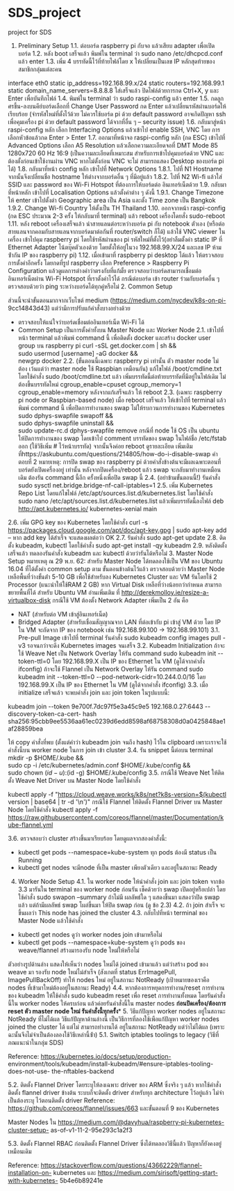 # SDS_project
project for SDS
1. Preliminary Setup
1.1. ต่อบอร์ด raspberry pi กับจอ แล้วเสียบ adapter เพื่อเปิดบอร์ด
1.2. หลัง boot เสร็จแล้ว พิมพ์ใน terminal ว่า sudo nano /etc/dhcpcd.conf แล้ว enter
1.3. เพิ่ม 4 บรรทัดนี้ไว้ที่ท้ายไฟล์โดย x ให้เปลี่ยนเป็นเลข IP หลักสุดท้ายของสมาชิกกลุ่มแต่ละคน

interface eth0
static ip_address=192.168.99.x/24
static routers=192.168.99.1
static domain_name_servers=8.8.8.8
ใส่เสร็จแล้ว ปิดไฟล์ด้วยการกด Ctrl+X, y และ Enter เพื่อบันทึกไฟล์
1.4. พิมพ์ใน terminal ว่า sudo raspi-config แล้ว enter
1.5. กดลูกศรขึ้น-ลงบนคีย์บอร์ดเลือกที่ Change User Password กด Enter แล้วเปลี่ยนรหัสผ่านบอร์ดให้
เรียบร้อย (จํารหัสใหม่ที่ตั้งไว้ด้วย ไม่ควรใช้บอร์ด pi ด้วย default password อาจเกิดปัญหา ssh
เพื่อคุมเครื่อง pi ด้วย default password ได้จากที่อื่น ๆ – security issue)
1.6. กลับมาสู่หน้า raspi-config หลัก เลือก Interfacing Options แล้วเข้าไป enable SSH, VNC โดย
การเลือกหัวข้อแล้วกด Enter > Enter
1.7. ออกมาที่หน้าจอ raspi-config หลัก (กด ESC) เข้าไปที่ Advanced Options เลือก A5 Resolution
แล้วเลือกความละเอียดจอที่ DMT Mode 85 1280x720 60 Hz 16:9 (เป็นความละเอียดที่เหมาะสม
สําหรับการเข้าไปคุมบอร์ดด้วย VNC และต้องตั้งก่อนเข้าใช้งานผ่าน VNC หากไม่ตั้งก่อน VNC จะไม่
สามารถแสดง Desktop ของบอร์ด pi ได้)
1.8. กลับมาที่หน้า config หลัก เข้าไปที่ Network Options
1.8.1. ไปที่ N1 Hostname จากนั้นจึงเปลี่ยนชื่อ hostname ให้ต่างจากบอร์ดอื่น ๆ ที่มีอยู่แล้ว
1.8.2. ไปที่ N2 Wi-fi แล้วใส่ SSID และ password ของ Wi-Fi Hotspot ที่ต้องการให้บอร์ดต่อ
อินเทอร์เน็ตด้วย
1.9. กลับมาที่หน้าหลัก เข้าไปที่ Localisation Options แล้วตั้งค่าต่าง ๆ ดังนี้
1.9.1. Change Timezone ให้ enter เข้าไปตั้งต่า Geographic area เป็น Asia และตั้ง Time zone
เป็น Bangkok
1.9.2. Change Wi-fi Country ให้ตั้งเป็น TH Thailand
1.10. ออกจากหน้า raspi-config (กด ESC ประมาณ 2-3 ครั้ง ให้กลับมาที่ terminal) แล้ว reboot
เครื่องโดยสั่ง sudo-reboot
1.11. หลัง reboot เครื่องเสร็จแล้ว นําสายแลนต่อระหว่างบอร์ด pi กับ notebook ตัวเอง (หรือต่อ
สายแลนจากคอมกับสายแลนจากบอร์ดมาต่อกันที่ router/switch ก็ได้) แล้วใช้ VNC viewer ในเครื่อง
เข้าไปคุม raspberry pi โดยใช้รหัสผ่านของ pi รหัสใหม่ที่ตั้งไว้(อย่าลืมตั้งค่า static IP ที่ Ethernet
Adapter โน้ตบุ๊คตัวเองด้วย โดยตั้งให้อยู่ในวง 192.168.99.X/24 และเลข IP ห้ามซ้ํากัน IP ของ
raspberry pi)
1.12. เมื่อเข้ามาที่ raspberry pi desktop ได้แล้ว ให้ตรวจสอบการตั้งค่าอีกครั้ง โดยกดที่รูป
raspberry เลือก Preference > Raspberry Pi Configuration แล้วดูผลการต่างค่าว่าตรงกับที่แก้มั้ย
ตรวจสอบว่าบอร์ดสามารถเชื่อมต่ออินเทอร์เน็ตผ่าน Wi-Fi Hotspot ที่เราตั้งค่าไว้ได้ กรณีต่อบอร์ด
เข้า router ร่วมกับบอร์ดอื่น ๆ ตรวจสอบด้วยว่า ping ระหว่างบอร์ดได้ทุกคู่หรือไม่
2. Common Setup

ส่วนนี้จะนําขั้นตอนมากจากเว็บไซต์ medium (https://medium.com/nycdev/k8s-on-pi-
9cc14843d43) แต่ว่ามีการปรับแก้คําสั่งบางอย่างด้วย

- ตรวจสอบให้แน่ใจว่าบอร์ดเชื่อมต่ออินเทอร์เน็ต Wi-Fi ได้
- Common Setup เป็นการตั้งค่าทั้งบน Master Node และ Worker Node
2.1. เข้าไปที่หน้า terminal แล้วพิมพ์ command นี้ เพื่อติดตั้ง docker และสร้าง docker user group บน
raspberry pi
curl -sSL get.docker.com | sh && \
sudo usermod [username] -aG docker && \
newgrp docker
2.2. (ขั้นตอนนี้เฉพาะ raspberry pi เท่านั้น ตัว master node ไม่ต้อง เว้นแต่ว่า master node ใช้
Raspbian เหมือนกัน) แก้ไขไฟล์ /boot/cmdline.txt โดยใช้คําสั่ง sudo /boot/cmdline.txt แล้ว
เพิ่มบรรทัดนี้ต่อท้ายบรรทัดที่มีอยู่ในไฟล์เดิม ไม่ต้องขึ้นบรรทัดใหม่
cgroup_enable=cpuset cgroup_memory=1 cgroup_enable=memory
หลังจากแก้เสร็จแล้ว ให้ reboot
2.3. (เฉพาะ raspberry pi node or Raspbian-based node) เมื่อ reboot เสร็จแล้ว ให้เข้าไปที่
terminal แล้วพิมพ์ command นี้ เพื่อปิดการทํางานของ swap ไม่ให้รบกวนการทํางานของ
Kubernetes
sudo dphys-swapfile swapoff && \
sudo dphys-swapfile uninstall && \
sudo update-rc.d dphys-swapfile remove
กรณีที่ node ใช้ OS เป็น ubuntu ให้ปิดการทํางานของ swap โดยเข้าไป comment บรรทัดของ
swap ในไฟล์ชื่อ /etc/fstab ออก (ใช้วิธีเพิ่ม # ไว้หน้าบรรทัด) จากนั้นจึงค่อย reboot ดูรายละเอียด
เพิ่มเติมที่https://askubuntu.com/questions/214805/how-do-i-disable-swap คําตอบที่ 2
หมายเหตุ: การปิด swap ของ raspberry pi ด้วยคําสั่งข้างต้นจะมีผลเฉพาะตอนที่บอร์ดยังเปิดเครื่องอยู่
เท่านั้น หลังจากปิดเครื่อง/reboot แล้ว swap จะกลับมาทํางานเหมือนเดิม ต้องรัน command นี้อีก
ครั้งหนึ่งเพื่อปิด swap นี้
2.4. (อย่าข้ามขั้นตอนนี้!) รันคําสั่ง sudo sysctl net.bridge.bridge-nf-call-iptables=1
2.5. เพิ่ม Kubernetes Repo List โดยแก้ไขไฟล์ /etc/apt/sources.list.d/kubernetes.list โดยใช้คําสั่ง
sudo nano /etc/apt/sources.list.d/kubernetes.list แล้วเพิ่มบรรทัดนี้ลงไฟล์
deb http://apt.kubernetes.io/ kubernetes-xenial main

2.6. เพิ่ม GPG key ของ Kubernetes โดยใช้คําสั่ง
curl -s https://packages.cloud.google.com/apt/doc/apt-key.gpg | sudo apt-key add –
หาก add key ได้สําเร็จ จะแสดงผลต่อว่า OK
2.7. รันคําสั่ง sudo apt-get update
2.8. ติดตั้ง kubeadm, kubectl โดยใช้คําสั่ง sudo apt-get install -qy kubeadm
2.9. หลังติดตั้งเสร็จแล้ว ทดลองรันคําสั่ง kubeadm และ kubectl ด้วยว่ารันได้หรือไม่
3. Master Node Setup
หมายเหตุ ณ 29 พ.ย. 62:
สําหรับ Master Node ได้ทดลองใช้เป็น VM ของ Ubuntu 16.04 ที่ได้ตั้งค่า common setup ตาม
ขั้นตอนข้างต้นไว้แล้ว ตรวจสอบด้วยว่า Master Node เหลือพื้นที่ว่างขั้นต่ํา 5-10 GB เพื่อใช้สําหรับลง
Kubernetes Cluster และ VM รันโดยใช้ 2 Processor (แนะนําให้ใช้RAM 2 GB)
หาก Virtual Disk เหลือที่ว่างน้อยกว่ากําหนด สามารถขยายพื้นที่ได้ สําหรับ Ubuntu VM อ่านเพิ่มเติม
ที่ http://derekmolloy.ie/resize-a-virtualbox-disk
กรณีใช้ VM ต้องตั้ง Network Adapter เพิ่มเป็น 2 อัน คือ
- NAT (สําหรับต่อ VM เข้าสู่อินเทอร์เน็ต)
- Bridged Adapter (สําหรับเชื่อมสัญญาณจาก LAN ที่ต่อเข้ากับ pi เข้าสู่ VM ด้วย โดย IP
ใน VM จะถัดจาก IP ของ notebook เช่น 192.168.99.100 -> 192.168.99.101)
3.1. Pre-pull Image
เข้าไปที่ terminal รันคําสั่ง sudo kubeadm config images pull -v3 รอจนกว่าจะดึง Kubernetes
images จนเสร็จ
3.2. Kubeadm Initialization
ถ้าจะใช้ Weave Net เป็น Network Overlay ให้รัน command
sudo kubeadm init --token-ttl=0
โดย 192.168.99.X เป็น IP ของ Ethernet ใน VM (ดูได้จากคําสั่ง ifconfig)
ถ้าจะใช้ Flannel เป็น Network Overlay ให้รัน command
sudo kubeadm init --token-ttl=0 --pod-network-cidr=10.244.0.0/16
โดย 192.168.99.X เป็น IP ของ Ethernet ใน VM (ดูได้จากคําสั่ง ifconfig)
3.3. เมื่อ initialize เสร็จแล้ว จะพบคําสั่ง join และ join token ในรูปแบบนี้:

kubeadm join --token 9e700f.7dc97f5e3a45c9e5 192.168.0.27:6443 --discovery-token-ca-cert-
hash sha256:95cbb9ee5536aa61ec0239d6edd8598af68758308d0a0425848ae1af28859bea

ให้ copy คําสั่งที่พบ (ตั้งแต่คําว่า kubeadm join จนถึง hash) ไว้ใน clipboard เพราะเราจะใช้คําสั่งนี้บน
worker node ในการ join เข้า cluster
3.4. รัน snippet นี้ต่อบน terminal
mkdir -p $HOME/.kube && \
sudo cp -i /etc/kubernetes/admin.conf $HOME/.kube/config && \
sudo chown $(id -u):$(id -g) $HOME/.kube/config
3.5. กรณีใช้ Weave Net ให้ติดตั้ง Weave Net Driver บน Master Node โดยใช้คําสั่ง

kubectl apply -f "https://cloud.weave.works/k8s/net?k8s-version=$(kubectl version | base64 | tr -d '\n')"
กรณีใช้ Flannel ให้ติดตั้ง Flannel Driver บน Master Node โดยใช้คําสั่ง
kubectl apply -f https://raw.githubusercontent.com/coreos/flannel/master/Documentation/kube-flannel.yml

3.6. ตรวจสอบว่า cluster สร้างขึ้นมาเรียบร้อย โดยดูผลจากสองคําสั่งนี้:
- kubectl get pods --namespace=kube-system
ทุก pods ต้องมี status เป็น Running
- kubectl get nodes
จะมีnode ที่เป็น master เพียงตัวเดียว และอยู่ในสถานะ Ready
4. Worker Node Setup
4.1. ใน worker node ให้นําคําสั่ง join และ join token จากข้อ 3.3 มารันใน terminal ของ worker
node ก่อนรัน เช็คด้วยว่า swap เปิดอยู่หรือเปล่า โดยใช้คําสั่ง sudo swapon –summary ถ้าไม่มี
ผลลัพธ์ใด ๆ แสดงขึ้นมา แสดงว่าปิด swap แล้ว แต่ถ้ามีผลลัพธ์ swap โผล่ขึ้นมา ให้ปิด swap ก่อน (ดู
ข้อ 2.3)
4.2. ถ้า join สําเร็จ จะขึ้นผลว่า This node has joined the cluster
4.3. กลับไปที่หน้า terminal ของ Master Node แล้วใช้คําสั่ง

- kubectl get nodes ดูว่า worker nodes join เข้ามาหรือไม่
- kubectl get pods --namespace=kube-system ดูว่า pods ของ weave/flannel
สร้างมารองรับ node ใหม่ให้หรือไม่

ตัวอย่างรูปด้านล่าง แสดงให้เห็นว่า nodes ใหม่ได้ joined เข้ามาแล้ว แต่ว่าสร้าง pod ของ weave มา
รองรับ node ใหม่ไม่สําเร็จ (สังเกตที่ status ErrImagePull, ImagePullBackOff) ทําให้ nodes ใหม่
อยู่ในสถานะ NotReady (เป้าหมายของเราคือ nodes ที่เข้ามาใหม่ต้องอยู่ในสถานะ Ready)
4.4. หากต้องการหยุดการทํางาน/reset การทํางานของ kubeadm ให้ใช้คําสั่ง sudo kubeadm reset
เพื่อ reset การทํางานทั้งหมด โดยรันคําสั่งนี้ใน worker nodes ให้ครบก่อน แล้วค่อยรันคําสั่งนี้ใน
master nodes **ก่อนปิดเครื่อง/ต้องการ reset ตัว master node ใหม่ รันคําสั่งนี้ทุกครั้ง***
5. วิธีแก้ปัญหา worker nodes อยู่ในสถานะ NotReady ที่ไม่ได้ผล
วิธีแก้ปัญหาด้านล่างนี้ เป็นวิธีการที่ลองใช้เพือแก้ปัญหา worker nodes joined the cluster ได้ แต่ไม่
สามารถทํางานได้ อยู่ในสถานะ NotReady แต่ว่าไม่ได้ผล (เพราะฉะนั้นจึงไม่จําเป็นต้องลองใช้วิธีเหล่านี้ซ้ํา)
5.1. Switch iptables toolings to legacy (วิธีที่ภณแนะนําในกลุ่ม SDS)

Reference: https://kubernetes.io/docs/setup/production-
environment/tools/kubeadm/install-kubeadm/#ensure-iptables-tooling-does-not-use-
the-nftables-backend

5.2. ติดตั้ง Flannel Driver โดยระบุให้ลงเฉพาะ driver ของ ARM ซึ่งจริง ๆ แล้ว หากใช้คําสั่งติดตั้ง
flannel driver ข้างต้น ระบบก็จะติดตั้ง driver สําหรับทุก architecture ไว้อยู่แล้ว ไม่จําเป็นต้องระบุ
ไว้ตอนติดตั้ง driver
Reference: https://github.com/coreos/flannel/issues/663 และขั้นตอนที่ 9 ของ Kubernetes

Master Nodes ใน https://medium.com/@davyhua/raspberry-pi-kubernetes-cluster-setup-
as-of-v1-11-2-95e293c1a2f3

5.3. ติดตั้ง Flannel RBAC ก่อนติดตั้ง Flannel Driver ซึ่งได้ทดลองวิธีนี้แล้ว ปัญหาก็ยังคงอยู่เหมือนเดิม

Reference: https://stackoverflow.com/questions/43662229/flannel-installation-on-
kubernetes และ https://medium.com/sirisoft/getting-start-with-kubernetes-
5b4e6b89241e
